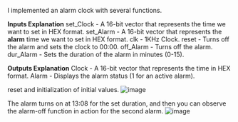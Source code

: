 I implemented an alarm clock with several functions.

**Inputs Explanation**
set_Clock - A 16-bit vector that represents the time we want to set in HEX format.
set_Alarm - A 16-bit vector that represents the **alarm** time we want to set in HEX format.
clk - 1KHz Clock.
reset - Turns off the alarm and sets the clock to 00:00.
off_Alarm - Turns off the alarm.
dur_Alarm - Sets the duration of the alarm in minutes (0-15).

**Outputs Explanation**
Clock - A 16-bit vector that represents the time in HEX format.
Alarm - Displays the alarm status (1 for an active alarm).




reset and initialization of initial values.
![image](https://github.com/liron111230/Verilog-Projects/assets/153482060/641f4081-84cd-4b2c-8154-fc66be1c33d0)


The alarm turns on at 13:08 for the set duration, and then you can observe the alarm-off function in action for the second alarm. 
![image](https://github.com/liron111230/Verilog-Projects/assets/153482060/481da5e1-98f1-4ecc-8ff7-2e750b186e84)

